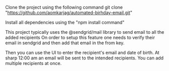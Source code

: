 Clone the project using the following command 
  git clone "https://github.com/aomkarjag/automated-birhday-email.git"

Install all dependencies using the "npm install command"

This project typically uses the @sendgrid/mail library to send email to all the added recipients 
On order to setup this feature one needs to verify their email in sendgrid and then add that email in the from key.

Then you can use the UI to enter the recipient's email and date of birth. 
At sharp 12:00 am an email will be sent to the intended recipients. You can add multiple recipients at once.
